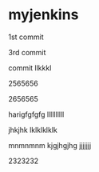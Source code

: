 # myjenkins
1st commit

3rd commit

commit
llkkkl

2565656

2656565

harigfgfgfg
llllllllll

jhkjhk
lklklklklk

mnmnmnm
kjgjhgjhg
jjjjjjj

2323232
